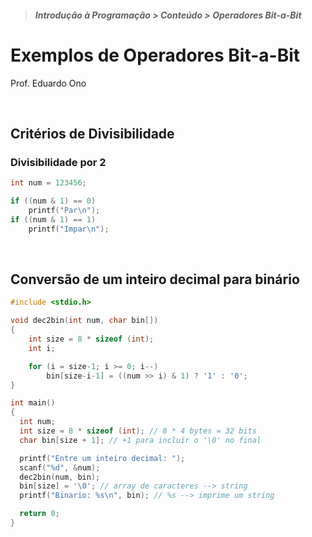 > <h5>Introdução à Programação > Conteúdo > Operadores Bit-a-Bit</h5>

# Exemplos de Operadores Bit-a-Bit

Prof. Eduardo Ono

<br>

## Critérios de Divisibilidade

### Divisibilidade por 2

```c
int num = 123456;

if ((num & 1) == 0)
    printf("Par\n");
if ((num & 1) == 1)
    printf("Impar\n");
```

<br>

## Conversão de um inteiro decimal para binário

```c
#include <stdio.h>

void dec2bin(int num, char bin[])
{
    int size = 8 * sizeof (int);
    int i;

    for (i = size-1; i >= 0; i--)
        bin[size-i-1] = ((num >> i) & 1) ? '1' : '0';
}

int main()
{
  int num;
  int size = 8 * sizeof (int); // 8 * 4 bytes = 32 bits
  char bin[size + 1]; // +1 para incluir o '\0' no final

  printf("Entre um inteiro decimal: ");
  scanf("%d", &num);
  dec2bin(num, bin);
  bin[size] = '\0'; // array de caracteres --> string
  printf("Binario: %s\n", bin); // %s --> imprime um string

  return 0;
}
```

<br>
